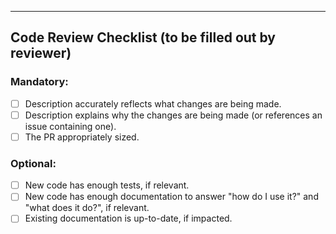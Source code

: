 

---

## Code Review Checklist (to be filled out by reviewer)
### Mandatory:
- [ ] Description accurately reflects what changes are being made.
- [ ] Description explains why the changes are being made (or references an issue containing one).
- [ ] The PR appropriately sized.
### Optional:
- [ ] New code has enough tests, if relevant.
- [ ] New code has enough documentation to answer "how do I use it?" and "what does it do?", if relevant.
- [ ] Existing documentation is up-to-date, if impacted.
